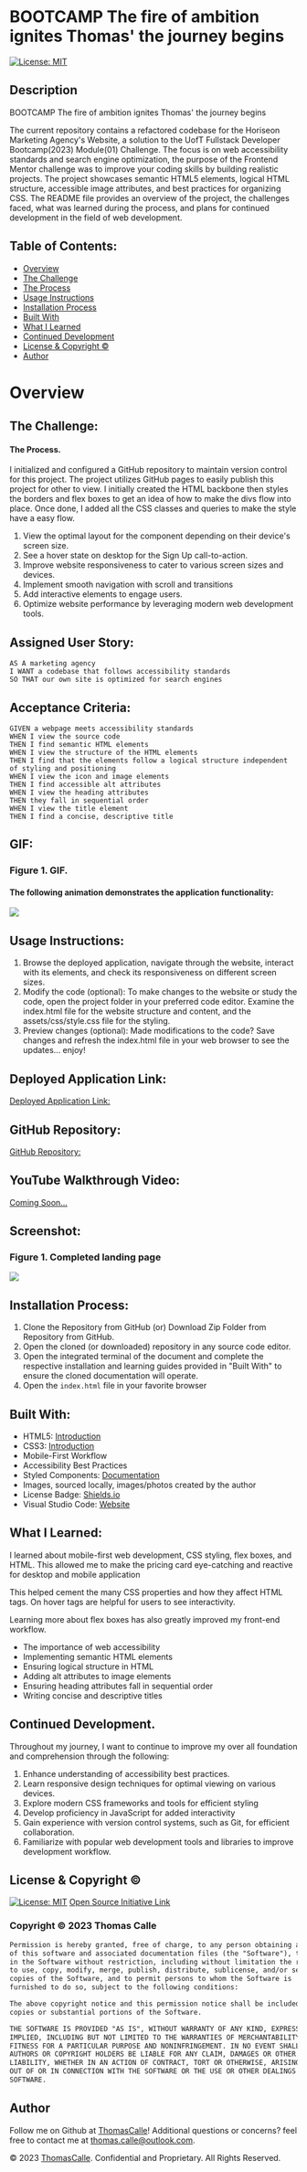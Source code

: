 # BOOTCAMP The fire of ambition ignites Thomas' the journey begins

[![License: MIT](https://img.shields.io/badge/License-MIT-yellow.svg)](https://opensource.org/licenses/MIT)

## Description

BOOTCAMP The fire of ambition ignites Thomas' the journey begins

The current repository contains a refactored codebase for the Horiseon Marketing Agency's Website, a solution to the UofT Fullstack Developer Bootcamp(2023) Module(01) Challenge. The focus is on web accessibility standards and search engine optimization, the purpose of the Frontend Mentor challenge was to improve your coding skills by building realistic projects. The project showcases semantic HTML5 elements, logical HTML structure, accessible image attributes, and best practices for organizing CSS. The README file provides an overview of the project, the challenges faced, what was learned during the process, and plans for continued development in the field of web development.


## Table of Contents:
- [Overview](#Overview)
- [The Challenge](#The-Challenge)
- [The Process](#The-Process)
- [Usage Instructions](#Usage-Instructions)
- [Installation Process](#Installation-Process)
- [Built With](#Built-With)
- [What I Learned](#What-I-Learned)
- [Continued Development](#Continued-Development)
- [License & Copyright ©](#License-&-Copyright-©)
- [Author](#Author)

# Overview

## The Challenge:
#### The Process.
I initialized and configured a GitHub repository to maintain version control for this project. The project utilizes GitHub pages to easily publish this project for other to view. I initially created the HTML backbone then styles the borders and flex boxes to get an idea of how to make the divs flow into place. Once done, I added all the CSS classes and queries to make the style have a easy flow.

1. View the optimal layout for the component depending on their device's screen size.
2. See a hover state on desktop for the Sign Up call-to-action.
3. Improve website responsiveness to cater to various screen sizes and devices.
4. Implement smooth navigation with scroll and transitions
5. Add interactive elements to engage users.
6. Optimize website performance by leveraging modern web development tools.



## Assigned User Story:
```
AS A marketing agency
I WANT a codebase that follows accessibility standards
SO THAT our own site is optimized for search engines
```

## Acceptance Criteria:
```
GIVEN a webpage meets accessibility standards
WHEN I view the source code
THEN I find semantic HTML elements
WHEN I view the structure of the HTML elements
THEN I find that the elements follow a logical structure independent of styling and positioning
WHEN I view the icon and image elements
THEN I find accessible alt attributes
WHEN I view the heading attributes
THEN they fall in sequential order
WHEN I view the title element
THEN I find a concise, descriptive title
```

## GIF:
### Figure 1. GIF.

#### The following animation demonstrates the application functionality:
![](./assets/Images/ModuleOne.GIF)

## Usage Instructions: 
1. Browse the deployed application, navigate through the website, interact with its elements, and check its responsiveness on different screen sizes.
2. Modify the code (optional): To make changes to the website or study the code, open the project folder in your preferred code editor. Examine the index.html file for the website structure and content, and the assets/css/style.css file for the styling.
3. Preview changes (optional): Made modifications to the code? Save changes and refresh the index.html file in your web browser to see the updates... enjoy!

## Deployed Application Link:
[Deployed Application Link:](https://thomascalle.github.io/BOOTCAMP_The-fire-of-ambition-ignites/)

## GitHub Repository:
[GitHub Repository:](https://github.com/ThomasCalle/BOOTCAMP_The-fire-of-ambition-ignites)

## YouTube Walkthrough Video:
[Coming Soon...]()

## Screenshot:
### Figure 1. Completed landing page
![](/assets/Images/ModuleOneScreenshot.png)

## Installation Process:

1. Clone the Repository from GitHub (or) Download Zip Folder from Repository from GitHub.
2. Open the cloned (or downloaded) repository in any source code editor.
3. Open the integrated terminal of the document and complete the respective installation and learning guides provided in "Built With" to ensure the cloned documentation will operate.
4. Open the `index.html` file in your favorite browser

## Built With:

- HTML5: [Introduction](https://www.w3schools.com/html/html_intro.asp)
- CSS3: [Introduction](https://www.w3schools.com/css/css_intro.asp)
- Mobile-First Workflow
- Accessibility Best Practices
- Styled Components: [Documentation](https://styled-components.com/)
- Images, sourced locally, images/photos created by the author
- License Badge: [Shields.io](https://shields.io/)
- Visual Studio Code: [Website](https://code.visualstudio.com/)

## What I Learned:

I learned about mobile-first web development, CSS styling, flex boxes, and HTML. This allowed me to make the pricing card eye-catching and reactive for desktop and mobile application

This helped cement the many CSS properties and how they affect HTML tags. On hover tags are helpful for users to see interactivity.

Learning more about flex boxes has also greatly improved my front-end workflow.

- The importance of web accessibility
- Implementing semantic HTML elements
- Ensuring logical structure in HTML
- Adding alt attributes to image elements
- Ensuring heading attributes fall in sequential order
- Writing concise and descriptive titles

## Continued Development.

Throughout my journey, I want to continue to improve my over all foundation and comprehension through the following:

1. Enhance understanding of accessibility best practices.
2. Learn responsive design techniques for optimal viewing on various devices.
3. Explore modern CSS frameworks and tools for efficient styling
4. Develop proficiency in JavaScript for added interactivity
5. Gain experience with version control systems, such as Git, for efficient collaboration.
6. Familiarize with popular web development tools and libraries to improve development workflow.

## License & Copyright ©

[![License: MIT](https://img.shields.io/badge/License-MIT-yellow.svg)](https://opensource.org/licenses/MIT) [Open Source Initiative Link](https://opensource.org/licenses/MIT)

### Copyright © 2023 Thomas Calle
```md
Permission is hereby granted, free of charge, to any person obtaining a copy
of this software and associated documentation files (the "Software"), to deal
in the Software without restriction, including without limitation the rights
to use, copy, modify, merge, publish, distribute, sublicense, and/or sell
copies of the Software, and to permit persons to whom the Software is
furnished to do so, subject to the following conditions:

The above copyright notice and this permission notice shall be included in all
copies or substantial portions of the Software.

THE SOFTWARE IS PROVIDED "AS IS", WITHOUT WARRANTY OF ANY KIND, EXPRESS OR
IMPLIED, INCLUDING BUT NOT LIMITED TO THE WARRANTIES OF MERCHANTABILITY,
FITNESS FOR A PARTICULAR PURPOSE AND NONINFRINGEMENT. IN NO EVENT SHALL THE
AUTHORS OR COPYRIGHT HOLDERS BE LIABLE FOR ANY CLAIM, DAMAGES OR OTHER
LIABILITY, WHETHER IN AN ACTION OF CONTRACT, TORT OR OTHERWISE, ARISING FROM,
OUT OF OR IN CONNECTION WITH THE SOFTWARE OR THE USE OR OTHER DEALINGS IN THE
SOFTWARE.
```

## Author

Follow me on Github at [ThomasCalle](https://github.com/ThomasCalle)! Additional questions or concerns? feel free to contact me at thomas.calle@outlook.com.

© 2023 [ThomasCalle](https://github.com/ThomasCalle). Confidential and Proprietary. All Rights Reserved.

